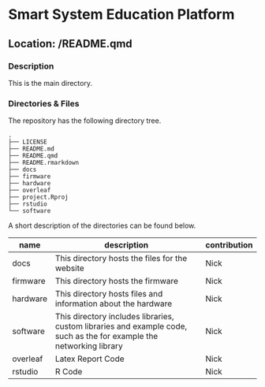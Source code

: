 

# Smart System Education Platform

## Location: /README.qmd

### Description

This is the main directory.

### Directories & Files

The repository has the following directory tree.

    .
    ├── LICENSE
    ├── README.md
    ├── README.qmd
    ├── README.rmarkdown
    ├── docs
    ├── firmware
    ├── hardware
    ├── overleaf
    ├── project.Rproj
    ├── rstudio
    └── software

A short description of the directories can be found below.

| name | description | contribution |
|----|----|----|
| docs | This directory hosts the files for the website | Nick |
| firmware | This directory hosts the firmware | Nick |
| hardware | This directory hosts files and information about the hardware | Nick |
| software | This directory includes libraries, custom libraries and example code, such as the for example the networking library | Nick |
| overleaf | Latex Report Code | Nick |
| rstudio | R Code | Nick |
